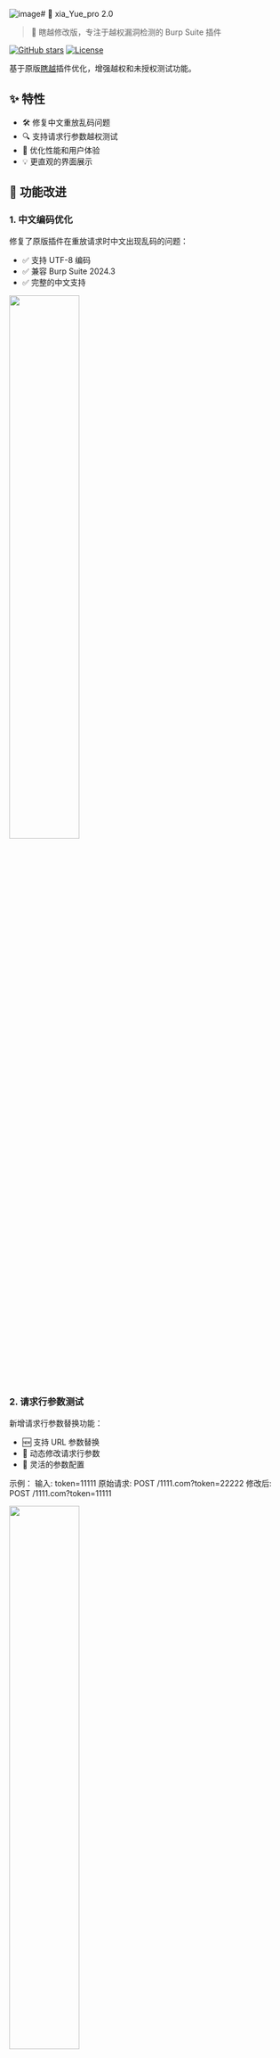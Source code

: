 ![image](https://github.com/user-attachments/assets/e549b132-959d-46a8-b847-e630cc42969d)# 🎯 xia_Yue_pro 2.0 

> 🔄 瞎越修改版，专注于越权漏洞检测的 Burp Suite 插件

[![GitHub stars](https://img.shields.io/github/stars/yourusername/xia_yue_pro)](https://github.com/yourusername/xia_yue_pro/stargazers)
[![License](https://img.shields.io/badge/license-MIT-blue.svg)](LICENSE)

基于原版[瞎越](https://github.com/smxiazi/xia_Yue)插件优化，增强越权和未授权测试功能。

## ✨ 特性

- 🛠️ 修复中文重放乱码问题
- 🔍 支持请求行参数越权测试
- 🚀 优化性能和用户体验
- 💡 更直观的界面展示

## 🔨 功能改进

### 1. 中文编码优化 

修复了原版插件在重放请求时中文出现乱码的问题：
- ✅ 支持 UTF-8 编码
- ✅ 兼容 Burp Suite 2024.3
- ✅ 完整的中文支持

<img src="https://github.com/user-attachments/assets/692f5f08-1610-40fa-a8ee-685006c229c9" width="50%">


### 2. 请求行参数测试

新增请求行参数替换功能：
- 🆕 支持 URL 参数替换
- 🔄 动态修改请求行参数
- 📝 灵活的参数配置

示例：
输入: token=11111
原始请求: POST /1111.com?token=22222
修改后: POST /1111.com?token=11111

<img src="https://github.com/user-attachments/assets/c9b71dc9-3a23-4510-9d83-83e3875e8df8" width="50%">

### 3.可一键发送cookie和请求包到插件分析
右键菜单
set cookie 可直接设置插件中越权cookie
sed to xiayue 可发送请求包到插件进行测试
![image](https://github.com/user-attachments/assets/008668e8-82b1-4903-8b88-2508a9e35848)

### 4.添加对比视图功能，可直观看到原始和低权限响应包对比（方便截图）

点击请求包即可看到
![image](https://github.com/user-attachments/assets/36dec689-ed2a-4c2b-b2a8-29c8faa708c8)

### 5.添加允许重复请求功能，对于某些系统可能存在URL一致，body不同的情况测试越权

原版插件会对url进行限制，相同的URL只会请求一次，当遇到系统使用同一个接口传参，存在URL一致，body不同的情况可以开启此功能

![image](https://github.com/user-attachments/assets/ef62d3ea-dcc0-4ff5-8611-5dd14c961774)


### 6.添加一键复制所有越权URL的功能

点击后可直接复制存在越权和未授权的url
![image](https://github.com/user-attachments/assets/7a9adeca-b831-4514-bee0-9621129c5407)
![image](https://github.com/user-attachments/assets/73f8e862-b11b-424a-9c52-ac5b56ca252d)
复制后的效果如下
![image](https://github.com/user-attachments/assets/6aa2a441-27ed-45b2-903c-f35ac8b211e4)


## 📝 待办事项

- [ ] 支持更多未授权测试方式
  - [ ] API 路径穿越
  - [ ] JS 文件越权
  - [ ] 更多测试场景...
- [ ] 优化界面交互


## 🤝 贡献

欢迎提交 Issue 和 Pull Request！

## 📄 许可证

[MIT License](LICENSE)

## 🙏 致谢

- [瞎越原版](https://github.com/smxiazi/xia_Yue)
- 所有贡献者

## 免责声明
本工具仅用于授权的企业安全建设
使用本工具时需确保符合当地法律法规
使用本工具造成的任何非法后果由使用者承担
使用本工具即视为同意本免责声明
本工具仅能在取得足够合法授权的企业安全建设中使用，在使用本工具过程中，您应确保自己所有行为符合当地的法律法规。
如您在使用本工具的过程中存在任何非法行为，您将自行承担所有后果，本工具所有开发者和所有贡献者不承担任何法律及连带责任。
除非您已充分阅读、完全理解并接受本协议所有条款，否则，请您不要安装并使用本工具。
您的使用行为或者您以其他任何明示或者默示方式表示接受本协议的，即视为您已阅读并同意本协议的约束。
---
⭐️ 如果这个项目对你有帮助，欢迎 Star！
